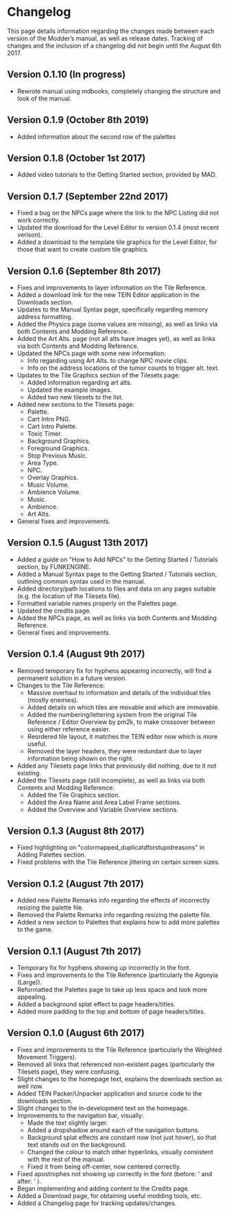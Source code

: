 # Changelog
This page details information regarding the changes made between each version of
the Modder’s manual, as well as release dates. Tracking of changes and the
inclusion of a changelog did not begin until the August 6th 2017.

## Version 0.1.10 (In progress)

- Rewrote manual using mdbooks, completely changing the structure and look of the manual.

## Version 0.1.9 (October 8th 2019)

- Added information about the second row of the palettes
 
## Version 0.1.8 (October 1st 2017)

- Added video tutorials to the Getting Started section, provided by MAD.

## Version 0.1.7 (September 22nd 2017)

- Fixed a bug on the NPCs page where the link to the NPC Listing did not work correctly.
- Updated the download for the Level Editor to version 0.1.4 (most recent verison).
- Added a download to the template tile graphics for the Level Editor, for those that want to create custom tile graphics.

## Version 0.1.6 (September 8th 2017)

- Fixes and improvements to layer information on the Tile Reference.
- Added a download link for the new TEIN Editor application in the Downloads section.
- Updates to the Manual Syntax page, specifically regarding memory address formatting.
- Added the Physics page (some values are missing), as well as links via both Contents and Modding Reference.
- Added the Art Alts. page (not all alts have images yet), as well as links via both Contents and Modding Reference.
- Updated the NPCs page with some new information:
    - Info regarding using Art Alts. to change NPC movie clips.
    - Info on the address locations of the tumor counts to trigger alt. text.
- Updates to the Tile Graphics section of the Tilesets page:
    - Added information regarding art alts.
    - Updated the example images.
    - Added two new tilesets to the list.
- Added new sections to the Tilesets page:
    - Palette.
    - Cart Intro PNG.
    - Cart Intro Palette.
    - Toxic Timer.
    - Background Graphics.
    - Foreground Graphics.
    - Stop Previous Music.
    - Area Type.
    - NPC.
    - Overlay Graphics.
    - Music Volume.
    - Ambience Volume.
    - Music.
    - Ambience.
    - Art Alts.
- General fixes and improvements.
 
## Version 0.1.5 (August 13th 2017)

- Added a guide on "How to Add NPCs" to the Getting Started / Tutorials section, by FUNKENGINE.
- Added a Manual Syntax page to the Getting Started / Tutorials section, outlining common syntax used in the manual.
- Added directory/path locations to files and data on any pages suitable (e.g. the location of the Tilesets file).
- Formatted variable names properly on the Palettes page.
- Updated the credits page.
- Added the NPCs page, as well as links via both Contents and Modding Reference.
- General fixes and improvements.

## Version 0.1.4 (August 9th 2017)

- Removed temporary fix for hyphens appearing incorrectly, will find a permanent solution in a future version.
- Changes to the Tile Reference:
    - Massive overhaul to information and details of the individual tiles (mostly enemies).
    - Added details on which tiles are movable and which are immovable.
    - Added the numbering/lettering system from the original Tile Reference / Editor Overview by pm2k, to make crossover between using either reference easier.
    - Reordered tile layout, it matches the TEIN editor now which is more useful.
    - Removed the layer headers, they were redundant due to layer information being shown on the right.
- Added any Tilesets page links that previously did nothing, due to it not existing.
- Added the Tilesets page (still incomplete), as well as links via both Contents and Modding Reference:
    - Added the Tile Graphics section.
    - Added the Area Name and Area Label Frame sections.
    - Added the Overview and Variable Overview sections.

## Version 0.1.3 (August 8th 2017)

- Fixed highlighting on "colormapped_duplicatdforstupidreasons" in Adding Palettes section.
- Fixed problems with the Tile Reference jittering on certain screen sizes.

## Version 0.1.2 (August 7th 2017)

- Added new Palette Remarks info regarding the effects of incorrectly resizing the palette file.
- Removed the Palette Remarks info regarding resizing the palette file.
- Added a new section to Palettes that explains how to add more palettes to the game.

## Version 0.1.1 (August 7th 2017)

- Temporary fix for hyphens showing up incorrectly in the font.
- Fixes and improvements to the Tile Reference (particularly the Agonyia (Large)).
- Reformatted the Palettes page to take up less space and look more appealing.
- Added a background splat effect to page headers/titles.
- Added more padding to the top and bottom of page headers/titles.

## Version 0.1.0 (August 6th 2017)

- Fixes and improvements to the Tile Reference (particularly the Weighted Movement Triggers).
- Removed all links that referenced non-existent pages (particularly the Tilesets page), they were confusing.
- Slight changes to the homepage text, explains the downloads section as well now.
- Added TEIN Packer/Unpacker application and source code to the downloads section.
- Slight changes to the in-development text on the homepage.
- Improvements to the navigation bar, visually:
    - Made the text slightly larger.
    - Added a dropshadow around each of the navigation buttons.
    - Background splat effects are constant now (not just hover), so that text stands out on the background.
    - Changed the colour to match other hyperlinks, visually consistent with the rest of the manual.
    - Fixed it from being off-center, now centered correctly.
- Fixed apostrophes not showing up correctly in the font (before: ' and after: ’ ).
- Began implementing and adding content to the Credits page.
- Added a Download page, for obtaining useful modding tools, etc.
- Added a Changelog page for tracking updates/changes.

 
